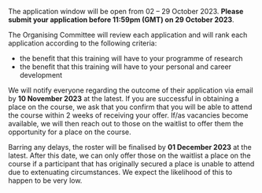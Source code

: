 The application window will be open from 02 – 29 October 2023. **Please submit your application before 11:59pm (GMT) on 29 October 2023**.

The Organising Committee will review each application and will rank each application according to the following criteria:

- the benefit that this training will have to your programme of research
- the benefit that this training will have to your personal and career development

We will notify everyone regarding the outcome of their application via email by **10 November 2023** at the latest. If you are successful in obtaining a place on the course, we ask that you confirm that you will be able to attend the course within 2 weeks of receiving your offer. If/as vacancies become available, we will then reach out to those on the waitlist to offer them the opportunity for a place on the course.

Barring any delays, the roster will be finalised by **01 December 2023** at the latest. After this date, we can only offer those on the waitlist a place on the course if a participant that has originally secured a place is unable to attend due to extenuating circumstances. We expect the likelihood of this to happen to be very low.